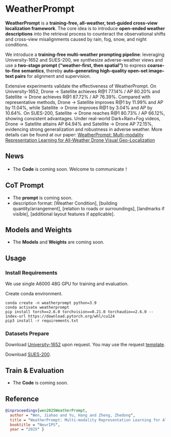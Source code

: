 # WeatherPrompt


**WeatherPrompt** is a **training-free, all-weather, text-guided cross-view localization framework**. The core idea is to introduce **open-ended weather descriptions** into the retrieval process to counteract the observational shifts and cross-view misalignments caused by rain, fog, snow, and night conditions.

We introduce a **training-free multi-weather prompting pipeline**: leveraging University-1652 and SUES-200, we synthesize adverse-weather views and use a **two-stage prompt (“weather-first, then spatial”)** to express **coarse-to-fine semantics**, thereby **auto-generating high-quality open-set image–text pairs** for alignment and supervision.

Extensive experiments validate the effectiveness of WeatherPrompt. On University-1652, Drone $\rightarrow$ Satellite achieves R@1 77.14\% / AP 80.20\% and Satellite $\rightarrow$ Drone achieves R@1 87.72\% / AP 76.39\%. Compared with representative methods, Drone $\rightarrow$ Satellite improves R@1 by 11.99\% and AP by 11.04\%, while Satellite $\rightarrow$ Drone improves R@1 by 3.04\% and AP by 10.64\%. On SUES-200, Satellite $\rightarrow$ Drone reaches R@1 80.73\% / AP 66.12\%, showing consistent advantages. Under real-world Dark+Rain+Fog videos, Drone $\rightarrow$ Satellite attains AP 64.94\% and Satellite $\rightarrow$ Drone AP 72.15\%, evidencing strong generalization and robustness in adverse weather. More details can be found at our paper: [WeatherPrompt: Multi-modality Representation Learning for All-Weather Drone Visual Geo-Localization](https://arxiv.org/pdf/2508.09560)


## News
* The **Code** is coming soon. Welcome to communicate！


## CoT Prompt
* The **prompt** is coming soon. 
* description format: [Weather Condition], [building quantity/arrangement], [relation to roads or surroundings], [landmarks if visible], [additional layout features if applicable].

## Models and Weights
* The **Models** and **Weights** are coming soon. 

## Usage
### Install Requirements

We use single A6000 48G GPU for training and evaluation.

Create conda environment.

```
conda create -n weatherprompt python=3.9
conda activate weatherprompt
pip install torch==2.6.0 torchvision==0.21.0 torchaudio==2.6.0 --index-url https://download.pytorch.org/whl/cu124
pip3 install -r requirements.txt
```

### Datasets Prepare
Download [University-1652](https://github.com/layumi/University1652-Baseline) upon request. You may use the request [template](https://github.com/layumi/University1652-Baseline/blob/master/Request.md).

Download [SUES-200](https://github.com/Reza-Zhu/SUES-200-Benchmark).

## Train & Evaluation
* The **Code** is coming soon.

## Reference

```bibtex
@inproceedings{wen2025WeatherPrompt,
  author = "Wen, Jiahao and Yu, Hang and Zheng, Zhedong",
  title = "WeatherPrompt: Multi-modality Representation Learning for All-Weather Drone Visual Geo-Localization",
  booktitle = "NeurIPS",
  year = "2025" }
```






